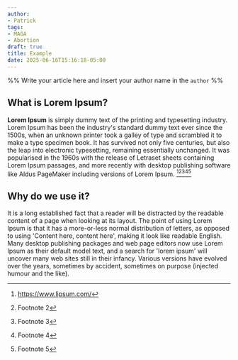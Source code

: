 ```yaml
---
author:
- Patrick
tags:
- MAGA
- Abortion
draft: true
title: Example
date: 2025-06-16T15:16:18-05:00
---
```


%% Write your article here and insert your author name in the `author` %%

## What is Lorem Ipsum?

**Lorem Ipsum** is simply dummy text of the printing and typesetting industry. Lorem Ipsum has been the industry's standard dummy text ever since the 1500s, when an unknown printer took a galley of type and scrambled it to make a type specimen book. It has survived not only five centuries, but also the leap into electronic typesetting, remaining essentially unchanged. It was popularised in the 1960s with the release of Letraset sheets containing Lorem Ipsum passages, and more recently with desktop publishing software like Aldus PageMaker including versions of Lorem Ipsum. [^1][^2][^3][^4][^5]

## Why do we use it?

It is a long established fact that a reader will be distracted by the readable content of a page when looking at its layout. The point of using Lorem Ipsum is that it has a more-or-less normal distribution of letters, as opposed to using 'Content here, content here', making it look like readable English. Many desktop publishing packages and web page editors now use Lorem Ipsum as their default model text, and a search for 'lorem ipsum' will uncover many web sites still in their infancy. Various versions have evolved over the years, sometimes by accident, sometimes on purpose (injected humour and the like).

[^1]: https://www.lipsum.com/

[^2]: Footnote 2

[^3]: Footnote 3

[^4]: Footnote 4

[^5]: Footnote 5
